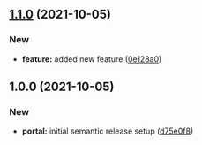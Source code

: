 ## [1.1.0](https://github.com/yorgos-parasyris/versioning-demo/compare/v1.0.0...v1.1.0) (2021-10-05)


### New

* **feature:** added new feature ([0e128a0](https://github.com/yorgos-parasyris/versioning-demo/commit/0e128a09838ad4f87760da2c8832bb1d77f58442))

## 1.0.0 (2021-10-05)


### New

* **portal:** initial semantic release setup ([d75e0f8](https://github.com/yorgos-parasyris/versioning-demo/commit/d75e0f88575640d9ac0fc919167966fdae3fd8ff))
